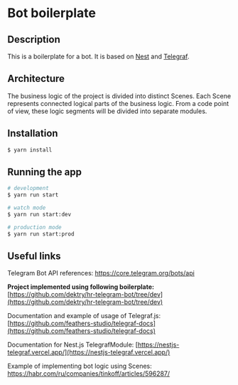 # Bot boilerplate

## Description

This is a boilerplate for a bot. It is based on [Nest](https://docs.nestjs.com/) and [Telegraf](https://telegraf.js.org/).

## Architecture
The business logic of the project is divided into distinct Scenes. Each Scene represents connected logical parts of the business logic. From a code point of view, these logic segments will be divided into separate modules.

## Installation

```bash
$ yarn install
```

## Running the app

```bash
# development
$ yarn run start

# watch mode
$ yarn run start:dev

# production mode
$ yarn run start:prod
```

## Useful links

Telegram Bot API references: https://core.telegram.org/bots/api

**Project implemented using following boilerplate:** [https://github.com/dektry/hr-telegram-bot/tree/dev](https://github.com/dektry/hr-telegram-bot/tree/dev)

Documentation and example of usage of Telegraf.js: [https://github.com/feathers-studio/telegraf-docs](https://github.com/feathers-studio/telegraf-docs)

Documentation for Nest.js TelegrafModule: [https://nestjs-telegraf.vercel.app/](https://nestjs-telegraf.vercel.app/)

Example of implementing bot logic using Scenes: https://habr.com/ru/companies/tinkoff/articles/596287/
